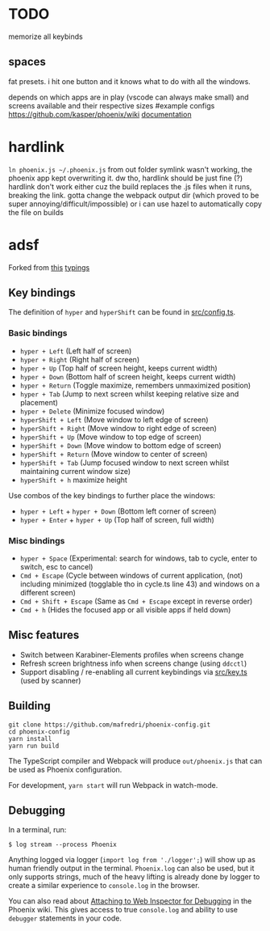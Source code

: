 # TODO
memorize all keybinds

## spaces
fat presets. i hit one button and it knows what to do with all the windows. 

depends on which apps are in play (vscode can always make small) and screens available and their respective sizes
#example configs
https://github.com/kasper/phoenix/wiki
[documentation](https://kasper.github.io/phoenix/)

# hardlink
`ln phoenix.js ~/.phoenix.js` from out folder
symlink wasn't working, the phoenix app kept overwriting it. dw tho, hardlink should be just fine (?)
hardlink don't work either cuz the build replaces the .js files when it runs, breaking the link. gotta change the webpack output dir (which proved to be super annoying/difficult/impossible) or i can use hazel to automatically copy the file on builds

# adsf
Forked from [this](https://github.com/mafredri/phoenix-config/tree/main)
[typings](https://github.com/mafredri/phoenix-typings)


## Key bindings

The definition of `hyper` and `hyperShift` can be found in [src/config.ts](src/config.ts).

### Basic bindings

* `hyper + Left` (Left half of screen)
* `hyper + Right` (Right half of screen)
* `hyper + Up` (Top half of screen height, keeps current width)
* `hyper + Down` (Bottom half of screen height, keeps current width)
* `hyper + Return` (Toggle maximize, remembers unmaximized position)
* `hyper + Tab` (Jump to next screen whilst keeping relative size and placement)
* `hyper + Delete` (Minimize focused window)
* `hyperShift + Left` (Move window to left edge of screen)
* `hyperShift + Right` (Move window to right edge of screen)
* `hyperShift + Up` (Move window to top edge of screen)
* `hyperShift + Down` (Move window to bottom edge of screen)
* `hyperShift + Return` (Move window to center of screen)
* `hyperShift + Tab` (Jump focused window to next screen whilst maintaining current window size)
* `hyperShift + h` maximize height

Use combos of the key bindings to further place the windows:

* `hyper + Left` + `hyper + Down` (Bottom left corner of screen)
* `hyper + Enter` + `hyper + Up` (Top half of screen, full width)



### Misc bindings


* `hyper + Space` (Experimental: search for windows, tab to cycle, enter to switch, esc to cancel)
* `Cmd + Escape` (Cycle between windows of current application, (not) including minimized (togglable tho in cycle.ts line 43) and windows on a different screen)
* `Cmd + Shift + Escape` (Same as `Cmd + Escape` except in reverse order)
* `Cmd + h` (Hides the focused app or all visible apps if held down)

## Misc features

* Switch between Karabiner-Elements profiles when screens change
* Refresh screen brightness info when screens change (using `ddcctl`)
* Support disabling / re-enabling all current keybindings via [src/key.ts](src/key.ts) (used by scanner)

## Building

```
git clone https://github.com/mafredri/phoenix-config.git
cd phoenix-config
yarn install
yarn run build
```

The TypeScript compiler and Webpack will produce `out/phoenix.js` that can be used as Phoenix configuration. 

For development, `yarn start` will run Webpack in watch-mode.

## Debugging

In a terminal, run:

```console
$ log stream --process Phoenix
```

Anything logged via logger (`import log from './logger';`) will show up as human friendly output in the terminal. `Phoenix.log` can also be used, but it only supports strings, much of the heavy lifting is already done by logger to create a similar experience to `console.log` in the browser.

You can also read about [Attaching to Web Inspector for Debugging](https://github.com/kasper/phoenix/wiki/Attaching-to-Web-Inspector-for-Debugging) in the Phoenix wiki. This gives access to true `console.log` and ability to use `debugger` statements in your code.
